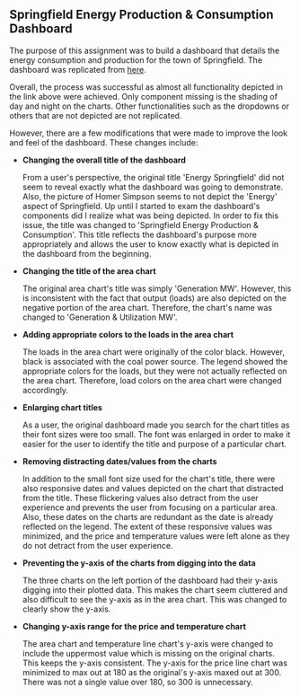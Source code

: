 ## Springfield Energy Production & Consumption Dashboard

The purpose of this assignment was to build a dashboard that details the energy consumption and production for the town of Springfield. The dashboard was replicated from [here](https://drive.google.com/file/d/1ecu-bUlnjURqP6_om8RfkK1n6y8PDHrw/view).

Overall, the process was successful as almost all functionality depicted in the link above were achieved. Only component missing is the shading of day and night on the charts. Other functionalities such as the dropdowns or others that are not depicted are not replicated. 

However, there are a few modifications that were made to improve the look and feel of the dashboard. These changes include:

- **Changing the overall title of the dashboard**
  
  From a user's perspective, the original title 'Energy Springfield' did not seem to reveal exactly what the dashboard was going to demonstrate. Also, the picture of Homer Simpson seems to not depict the 'Energy' aspect of Springfield. Up until I started to exam the dashboard's components did I realize what was being depicted. In order to fix this issue, the title was changed to 'Springfield Energy Production & Consumption'. This title reflects the dashboard's purpose more appropriately and allows the user to know exactly what is depicted in the dashboard from the beginning.

- **Changing the title of the area chart**

  The original area chart's title was simply 'Generation MW'. However, this is inconsistent with the fact that output (loads) are also depicted on the negative portion of the area chart. Therefore, the chart's name was changed to 'Generation & Utilization MW'.

- **Adding appropriate colors to the loads in the area chart**

  The loads in the area chart were originally of the color black. However, black is associated with the coal power source. The legend showed the appropriate colors for the loads, but they were not actually reflected on the area chart. Therefore, load colors on the area chart were changed accordingly.

- **Enlarging chart titles**
  
  As a user, the original dashboard made you search for the chart titles as their font sizes were too small. The font was enlarged in order to make it easier for the user to identify the title and purpose of a particular chart.

- **Removing distracting dates/values from the charts**

  In addition to the small font size used for the chart's title, there were also responsive dates and values depicted on the chart that distracted from the title. These flickering values also detract from the user experience and prevents the user from focusing on a particular area. Also, these dates on the charts are redundant as the date is already reflected on the legend. The extent of these responsive values was minimized, and the price and temperature values were left alone as they do not detract from the user experience.

- **Preventing the y-axis of the charts from digging into the data**

  The three charts on the left portion of the dashboard had their y-axis digging into their plotted data. This makes the chart seem cluttered and also difficult to see the y-axis as in the area chart. This was changed to clearly show the y-axis.

- **Changing y-axis range for the price and temperature chart**
  
  The area chart and temperature line chart's y-axis were changed to include the uppermost value which is missing on the original charts. This keeps the y-axis consistent. The y-axis for the price line chart was minimized to max out at 180 as the original's y-axis maxed out at 300. There was not a single value over 180, so 300 is unnecessary.
  